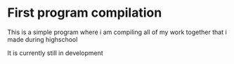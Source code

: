 # First program compilation
This is a simple program where i am compiling all of my work together that i made during highschool

It is currently still in development
